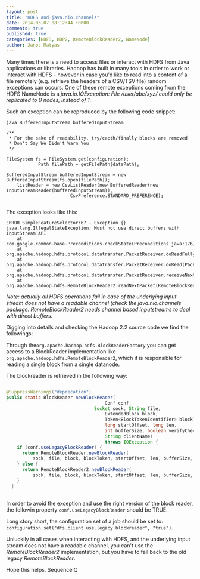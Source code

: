 ```yaml
---
layout: post
title: "HDFS and java.nio.channels"
date: 2014-03-07 08:12:44 +0000
comments: true
published: true
categories: [HDFS, HDP2, RemoteBlockReader2, NameNode]
author: Janos Matyas
---
```

Many times there is a need to access files or interact with HDFS from Java applications or libraries. Hadoop has built in many tools in order to work or interact with HDFS - however in case you'd like to read into a content of a file remotely (e.g. retrieve the headers of a CSV/TSV file) random exceptions can occurs. One of these remote exceptions coming from the HDFS NameNode is a *java.io.IOException: File /user/abc/xyz/ could only be replicated to 0 nodes, instead of 1.*

Such an exception can be reproduced by the following code snippet: 

``` 
java BufferedInputStream bufferedInputStream

/**
 * For the sake of readability, try/cacth/finally blocks are removed 
 * Don't Say We Didn't Warn You
 */

FileSystem fs = FileSystem.get(configuration);
			Path filePath = getFilePath(dataPath);

BufferedInputStream bufferedInputStream = new BufferedInputStream(fs.open(filePath));
	listReader = new CsvListReader(new BufferedReader(new InputStreamReader(bufferedInputStream)),
				        CsvPreference.STANDARD_PREFERENCE);
				       
```
The exception looks like this:

```
ERROR SimpleFeatureSelector:67 - Exception {}
java.lang.IllegalStateException: Must not use direct buffers with InputStream API
	at com.google.common.base.Preconditions.checkState(Preconditions.java:176)
	at org.apache.hadoop.hdfs.protocol.datatransfer.PacketReceiver.doReadFully(PacketReceiver.java:211)
	at org.apache.hadoop.hdfs.protocol.datatransfer.PacketReceiver.doRead(PacketReceiver.java:134)
	at org.apache.hadoop.hdfs.protocol.datatransfer.PacketReceiver.receiveNextPacket(PacketReceiver.java:102)
	at org.apache.hadoop.hdfs.RemoteBlockReader2.readNextPacket(RemoteBlockReader2.java:170)
```


*Note: actually all HDFS operations fail in case of the underlying input stream does not have a readable channel (check the java.nio.channels package. RemoteBlockReader2 needs channel based inputstreams to deal with direct buffers.*
 
Digging into details and checking the Hadoop 2.2 source code we find the followings: 

Through the`org.apache.hadoop.hdfs.BlockReaderFactory` you can get access to a BlockReader implementation like `org.apache.hadoop.hdfs.RemoteBlockReader2`, which it is responsible for reading a single block from a single datanode.

The blockreader is retrieved in the following way:

``` java

@SuppressWarnings("deprecation")
public static BlockReader newBlockReader(
                                     Conf conf,
 	                             Socket sock, String file,
                                     ExtendedBlock block, 
                                     Token<BlockTokenIdentifier> blockToken,
                                     long startOffset, long len,
                                     int bufferSize, boolean verifyChecksum,
                                     String clientName)
                                     throws IOException {
    if (conf.useLegacyBlockReader) {
      return RemoteBlockReader.newBlockReader(
          sock, file, block, blockToken, startOffset, len, bufferSize, verifyChecksum, clientName);
    } else {
      return RemoteBlockReader2.newBlockReader(
          sock, file, block, blockToken, startOffset, len, bufferSize, verifyChecksum, clientName);      
    }
  }
  
```

In order to avoid the exception and use the right version of the block reader, the followin property `conf.useLegacyBlockReader` should be TRUE.

Long story short, the configuration set of a job should be set to: `configuration.set("dfs.client.use.legacy.blockreader", "true")`. 

Unluckily in all cases when interacting with HDFS, and the underlying input stream does not have a readable channel, you can't use the *RemoteBlockReader2* implementation, but you have to fall back to the old legacy *RemoteBlockReader*.

Hope this helps,
SequenceIQ
